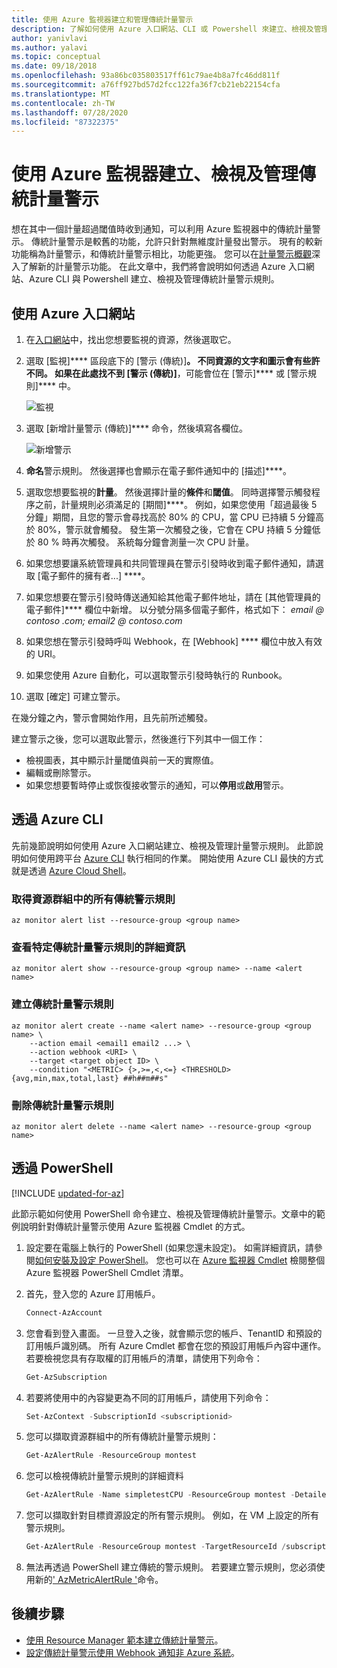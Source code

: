 ```yaml
---
title: 使用 Azure 監視器建立和管理傳統計量警示
description: 了解如何使用 Azure 入口網站、CLI 或 Powershell 來建立、檢視及管理傳統計量警示規則。
author: yanivlavi
ms.author: yalavi
ms.topic: conceptual
ms.date: 09/18/2018
ms.openlocfilehash: 93a86bc035803517ff61c79ae4b8a7fc46dd811f
ms.sourcegitcommit: a76ff927bd57d2fcc122fa36f7cb21eb22154cfa
ms.translationtype: MT
ms.contentlocale: zh-TW
ms.lasthandoff: 07/28/2020
ms.locfileid: "87322375"
---
```

# <a name="create-view-and-manage-classic-metric-alerts-using-azure-monitor"></a>使用 Azure 監視器建立、檢視及管理傳統計量警示

想在其中一個計量超過閾值時收到通知，可以利用 Azure 監視器中的傳統計量警示。 傳統計量警示是較舊的功能，允許只針對無維度計量發出警示。 現有的較新功能稱為計量警示，和傳統計量警示相比，功能更強。 您可以在[計量警示概觀](./alerts-metric-overview.md)深入了解新的計量警示功能。 在此文章中，我們將會說明如何透過 Azure 入口網站、Azure CLI 與 Powershell 建立、檢視及管理傳統計量警示規則。

## <a name="with-azure-portal"></a>使用 Azure 入口網站

1. 在[入口網站](https://portal.azure.com/)中，找出您想要監視的資源，然後選取它。

2. 選取 [監視]**** 區段底下的 [警示 (傳統)]****。 不同資源的文字和圖示會有些許不同。 如果在此處找不到 [警示 (傳統)]****，可能會位在 [警示]**** 或 [警示規則]**** 中。

    ![監視](media/alerts-classic-portal/AlertRulesButton.png)

3. 選取 [新增計量警示 (傳統)]**** 命令，然後填寫各欄位。

    ![新增警示](media/alerts-classic-portal/AddAlertOnlyParamsPage.png)

4. **命名**警示規則。 然後選擇也會顯示在電子郵件通知中的 [描述]****。

5. 選取您想要監視的**計量**。 然後選擇計量的**條件**和**閾值**。 同時選擇警示觸發程序之前，計量規則必須滿足的 [期間]****。 例如，如果您使用「超過最後 5 分鐘」期間，且您的警示會尋找高於 80% 的 CPU，當 CPU 已持續 5 分鐘高於 80%，警示就會觸發。 發生第一次觸發之後，它會在 CPU 持續 5 分鐘低於 80 % 時再次觸發。 系統每分鐘會測量一次 CPU 計量。

6. 如果您想要讓系統管理員和共同管理員在警示引發時收到電子郵件通知，請選取 [電子郵件的擁有者...] ****。

7. 如果您想要在警示引發時傳送通知給其他電子郵件地址，請在 [其他管理員的電子郵件]**** 欄位中新增。 以分號分隔多個電子郵件，格式如下： *email \@ contoso .com; email2 \@ contoso.com*

8. 如果您想在警示引發時呼叫 Webhook，在 [Webhook] **** 欄位中放入有效的 URI。

9. 如果您使用 Azure 自動化，可以選取警示引發時執行的 Runbook。

10. 選取 [確定] 可建立警示。

在幾分鐘之內，警示會開始作用，且先前所述觸發。

建立警示之後，您可以選取此警示，然後進行下列其中一個工作：

* 檢視圖表，其中顯示計量閾值與前一天的實際值。
* 編輯或刪除警示。
* 如果您想要暫時停止或恢復接收警示的通知，可以**停用**或**啟用**警示。

## <a name="with-azure-cli"></a>透過 Azure CLI

先前幾節說明如何使用 Azure 入口網站建立、檢視及管理計量警示規則。 此節說明如何使用跨平台 [Azure CLI](/cli/azure/get-started-with-azure-cli?view=azure-cli-latest) 執行相同的作業。 開始使用 Azure CLI 最快的方式就是透過 [Azure Cloud Shell](../../cloud-shell/overview.md?view=azure-cli-latest)。

### <a name="get-all-classic-metric-alert-rules-in-a-resource-group"></a>取得資源群組中的所有傳統警示規則

```azurecli
az monitor alert list --resource-group <group name>
```

### <a name="see-details-of-a-particular-classic-metric-alert-rule"></a>查看特定傳統計量警示規則的詳細資訊

```azurecli
az monitor alert show --resource-group <group name> --name <alert name>
```

### <a name="create-a-classic-metric-alert-rule"></a>建立傳統計量警示規則

```azurecli
az monitor alert create --name <alert name> --resource-group <group name> \
    --action email <email1 email2 ...> \
    --action webhook <URI> \
    --target <target object ID> \
    --condition "<METRIC> {>,>=,<,<=} <THRESHOLD> {avg,min,max,total,last} ##h##m##s"
```

### <a name="delete-a-classic-metric-alert-rule"></a>刪除傳統計量警示規則

```azurecli
az monitor alert delete --name <alert name> --resource-group <group name>
```

## <a name="with-powershell"></a>透過 PowerShell

[!INCLUDE [updated-for-az](../../../includes/updated-for-az.md)]

此節示範如何使用 PowerShell 命令建立、檢視及管理傳統計量警示。文章中的範例說明針對傳統計量警示使用 Azure 監視器 Cmdlet 的方式。

1. 設定要在電腦上執行的 PowerShell (如果您還未設定)。 如需詳細資訊，請參閱[如何安裝及設定 PowerShell](/powershell/azure/)。 您也可以在 [Azure 監視器 Cmdlet](/powershell/module/az.applicationinsights) 檢閱整個 Azure 監視器 PowerShell Cmdlet 清單。

2. 首先，登入您的 Azure 訂用帳戶。

    ```powershell
    Connect-AzAccount
    ```

3. 您會看到登入畫面。 一旦登入之後，就會顯示您的帳戶、TenantID 和預設的訂用帳戶識別碼。 所有 Azure Cmdlet 都會在您的預設訂用帳戶內容中運作。 若要檢視您具有存取權的訂用帳戶的清單，請使用下列命令：

    ```powershell
    Get-AzSubscription
    ```

4. 若要將使用中的內容變更為不同的訂用帳戶，請使用下列命令：

    ```powershell
    Set-AzContext -SubscriptionId <subscriptionid>
    ```

5. 您可以擷取資源群組中的所有傳統計量警示規則：

    ```powershell
    Get-AzAlertRule -ResourceGroup montest
    ```

6. 您可以檢視傳統計量警示規則的詳細資料

    ```powershell
    Get-AzAlertRule -Name simpletestCPU -ResourceGroup montest -DetailedOutput
    ```

7. 您可以擷取針對目標資源設定的所有警示規則。 例如，在 VM 上設定的所有警示規則。

    ```powershell
    Get-AzAlertRule -ResourceGroup montest -TargetResourceId /subscriptions/s1/resourceGroups/montest/providers/Microsoft.Compute/virtualMachines/testconfig
    ```

8. 無法再透過 PowerShell 建立傳統的警示規則。 若要建立警示規則，您必須使用新的[' AzMetricAlertRule '](/powershell/module/az.monitor/add-azmetricalertrule)命令。

## <a name="next-steps"></a>後續步驟

- [使用 Resource Manager 範本建立傳統計量警示](./alerts-enable-template.md)。
- [設定傳統計量警示使用 Webhook 通知非 Azure 系統](./alerts-webhooks.md)。

